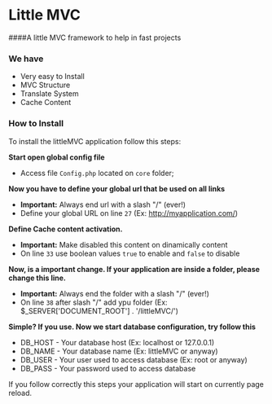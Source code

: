 # Little MVC

####A little MVC framework to help in fast projects

### We have
* Very easy to Install
* MVC Structure
* Translate System
* Cache Content

### How to Install
To install the littleMVC application follow this steps:

**Start open global config file**
* Access file ```Config.php``` located on ```core``` folder;

**Now you have to define your global url that be used on all links**
* **Important:** Always end url with a slash "/" (ever!)
* Define your global URL on line ```27``` (Ex: http://myapplication.com/)

**Define Cache content activation.**
* **Important:** Make disabled this content on dinamically content
* On line ```33``` use boolean values ```true``` to enable and ```false``` to disable

**Now, is a important change. If your application are inside a folder, please change this line.**
* **Important:** Always end the folder with a slash "/" (ever!)
* On line ```38``` after slash "/" add ypu folder (Ex: $_SERVER['DOCUMENT_ROOT'] . '/littleMVC/')

**Simple? If you use. Now we start database configuration, try follow this**
* DB_HOST - Your database host (Ex: localhost or 127.0.0.1)
* DB_NAME - Your database name (Ex: littleMVC or anyway)
* DB_USER - Your user used to access database (Ex: root or anyway)
* DB_PASS - Your password used to access database

If you follow correctly this steps your application will start on currently page reload.
